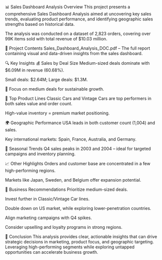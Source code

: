 📊 Sales Dashboard Analysis
Overview
This project presents a comprehensive Sales Dashboard Analysis aimed at uncovering key sales trends, evaluating product performance, and identifying geographic sales strengths based on historical data.

The analysis was conducted on a dataset of 2,823 orders, covering over 99K items sold with total revenue of $10.03 million.

📁 Project Contents
Sales_Dashboard_Analysis_DOC.pdf – The full report containing visual and data-driven insights from the sales dashboard.

🔍 Key Insights
💰 Sales by Deal Size
Medium-sized deals dominate with $6.09M in revenue (60.68%).

Small deals: $2.64M; Large deals: $1.3M.

📌 Focus on medium deals for sustainable growth.

🚗 Top Product Lines
Classic Cars and Vintage Cars are top performers in both sales value and order count.

High-value inventory = premium market positioning.

🌍 Geographic Performance
USA leads in both customer count (1,004) and sales.

Key international markets: Spain, France, Australia, and Germany.

📅 Seasonal Trends
Q4 sales peaks in 2003 and 2004 – ideal for targeted campaigns and inventory planning.

📈 Other Highlights
Orders and customer base are concentrated in a few high-performing regions.

Markets like Japan, Sweden, and Belgium offer expansion potential.

📌 Business Recommendations
Prioritize medium-sized deals.

Invest further in Classic/Vintage Car lines.

Double down on US market, while exploring lower-penetration countries.

Align marketing campaigns with Q4 spikes.

Consider upselling and loyalty programs in strong regions.

📝 Conclusion
This analysis provides clear, actionable insights that can drive strategic decisions in marketing, product focus, and geographic targeting. Leveraging high-performing segments while exploring untapped opportunities can accelerate business growth.
